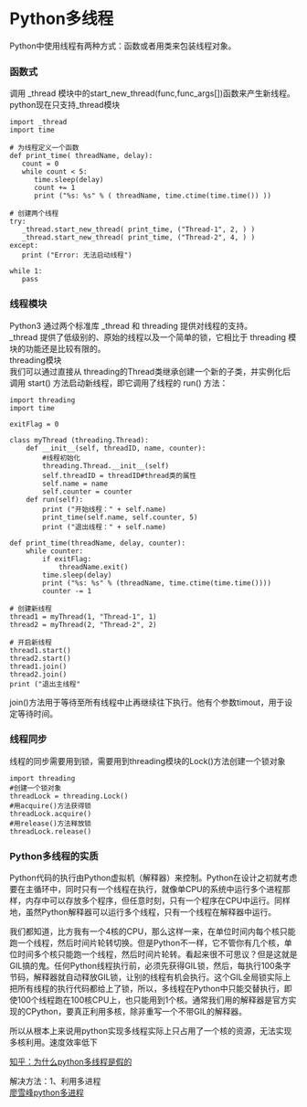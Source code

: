 

# Python多线程  

Python中使用线程有两种方式：函数或者用类来包装线程对象。  

### 函数式  

调用 _thread 模块中的start_new_thread(func,func_args[])函数来产生新线程。python现在只支持_thread模块  

```
import _thread
import time

# 为线程定义一个函数
def print_time( threadName, delay):
   count = 0
   while count < 5:
      time.sleep(delay)
      count += 1
      print ("%s: %s" % ( threadName, time.ctime(time.time()) ))

# 创建两个线程
try:
   _thread.start_new_thread( print_time, ("Thread-1", 2, ) )
   _thread.start_new_thread( print_time, ("Thread-2", 4, ) )
except:
   print ("Error: 无法启动线程")

while 1:
   pass
```

### 线程模块 

Python3 通过两个标准库 _thread 和 threading 提供对线程的支持。  
_thread 提供了低级别的、原始的线程以及一个简单的锁，它相比于 threading 模块的功能还是比较有限的。  
threading模块  
我们可以通过直接从 threading的Thread类继承创建一个新的子类，并实例化后调用 start() 方法启动新线程，即它调用了线程的 run() 方法：  

```
import threading
import time

exitFlag = 0

class myThread (threading.Thread):
    def __init__(self, threadID, name, counter):
        #线程初始化
        threading.Thread.__init__(self)
        self.threadID = threadID#thread类的属性
        self.name = name
        self.counter = counter
    def run(self):
        print ("开始线程：" + self.name)
        print_time(self.name, self.counter, 5)
        print ("退出线程：" + self.name)

def print_time(threadName, delay, counter):
    while counter:
        if exitFlag:
            threadName.exit()
        time.sleep(delay)
        print ("%s: %s" % (threadName, time.ctime(time.time())))
        counter -= 1

# 创建新线程
thread1 = myThread(1, "Thread-1", 1)
thread2 = myThread(2, "Thread-2", 2)

# 开启新线程
thread1.start()
thread2.start()
thread1.join()
thread2.join()
print ("退出主线程"
```

join()方法用于等待至所有线程中止再继续往下执行。他有个参数timout，用于设定等待时间。  

### 线程同步

线程的同步需要用到锁，需要用到threading模块的Lock()方法创建一个锁对象  

```
import threading
#创建一个锁对象
threadLock = threading.Lock()
#用acquire()方法获得锁
threadLock.acquire()
#用release()方法释放锁
threadLock.release()
```

### Python多线程的实质

Python代码的执行由Python虚拟机（解释器）来控制。Python在设计之初就考虑要在主循环中，同时只有一个线程在执行，就像单CPU的系统中运行多个进程那样，内存中可以存放多个程序，但任意时刻，只有一个程序在CPU中运行。同样地，虽然Python解释器可以运行多个线程，只有一个线程在解释器中运行。  

我们都知道，比方我有一个4核的CPU，那么这样一来，在单位时间内每个核只能跑一个线程，然后时间片轮转切换。但是Python不一样，它不管你有几个核，单位时间多个核只能跑一个线程，然后时间片轮转。看起来很不可思议？但是这就是GIL搞的鬼。任何Python线程执行前，必须先获得GIL锁，然后，每执行100条字节码，解释器就自动释放GIL锁，让别的线程有机会执行。这个GIL全局锁实际上把所有线程的执行代码都给上了锁，所以，多线程在Python中只能交替执行，即使100个线程跑在100核CPU上，也只能用到1个核。通常我们用的解释器是官方实现的CPython，要真正利用多核，除非重写一个不带GIL的解释器。

所以从根本上来说用python实现多线程实际上只占用了一个核的资源，无法实现多核利用。速度效率低下

[知乎：为什么python多线程是假的](https://www.zhihu.com/question/23474039)

解决方法：1、利用多进程  
[廖雪峰python多进程](https://www.liaoxuefeng.com/wiki/897692888725344/923056295693632)

